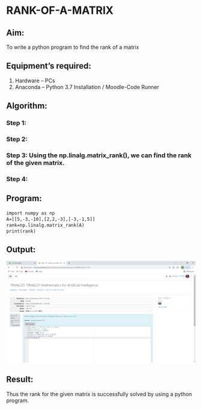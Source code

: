 # RANK-OF-A-MATRIX
## Aim:
To write a python program to find the rank of a matrix
## Equipment’s required:
1. 	Hardware – PCs
2. 	Anaconda – Python 3.7 Installation / Moodle-Code Runner
## Algorithm:
### Step 1: 
### Step 2: 
### Step 3: Using the np.linalg.matrix_rank(), we can find the rank of the given matrix.
### Step 4: 
## Program:
~~~
import numpy as np
A=[[5,-3,-10],[2,2,-3],[-3,-1,5]]
rank=np.linalg.matrix_rank(A) 
print(rank) 
~~~
## Output:
![GitHub logo](RANK_MATRIX.PNG)
## Result:
Thus the rank for the given matrix is successfully solved by  using a python program.

